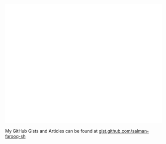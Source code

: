 ![Metrics](/github-metrics.svg)

My GitHub Gists and Articles can be found at [gist.github.com/salman-farooq-sh](https://gist.github.com/salman-farooq-sh)
